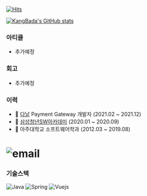 [![Hits](https://hits.seeyoufarm.com/api/count/incr/badge.svg?url=https%3A%2F%2Fgithub.com%2Fkangbada0728&count_bg=%2379C83D&title_bg=%23555555&icon=&icon_color=%23E7E7E7&title=hits&edge_flat=false)](https://hits.seeyoufarm.com)

[![KangBada's GitHub stats](https://github-readme-stats.vercel.app/api?username=kangbada0728)](https://github.com/kangbada0728)

### 아티클

- 추가예정

### 회고

- 추가예정

### 이력

- :office: [다날](https://www.danal.co.kr/) Payment Gateway 개발자 (2021.02 ~ 2021.12)
- :trolleybus: [삼성청년SW아카데미](https://www.ssafy.com/) (2020.01 ~ 2020.09)
- :school: 아주대학교 소프트웨어학과 (2012.03 ~ 2019.08)

# ![email](https://img.shields.io/badge/Email-kangbada0728%40gmail.com-critical)

### 기술스택

![Java](https://img.shields.io/badge/Java-333)
![Spring](https://img.shields.io/badge/Spring-6db33f)
![Vuejs](https://img.shields.io/badge/Vuejs-4fc08d)
